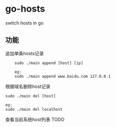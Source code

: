 # go-hosts
switch hosts in go

## 功能
追加单条hosts记录

        sudo ./main append [host] [ip]

        eg:
        sudo ./main append www.baidu.com 127.0.0.1

根据域名删除host记录

	sudo ./main del [host]

	eg:
	sudo ./main del localhost

查看当前系统host列表 TODO
